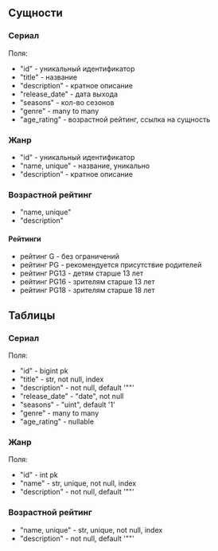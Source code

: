 ## Сущности

### Сериал
Поля:
- "id" - уникальный идентификатор
- "title" - название 
- "description" - кратное описание 
- "release_date" - дата выхода
- "seasons" - кол-во сезонов
- "genre" - many to many
- "age_rating" - возрастной рейтинг, ссылка на сущность


### Жанр
- "id" - уникальный идентификатор
- "name, unique" - название, уникально
- "description" - кратное описание 


### Возрастной рейтинг
- "name, unique"
- "description"

#### Рейтинги
- рейтинг G - без ограничений
- рейтинг PG - рекомендуется присутствие родителей
- рейтинг PG13 - детям старше 13 лет
- рейтинг PG16 - зрителям старше 13 лет
- рейтинг PG18 - зрителям старше 18 лет



## Таблицы

### Сериал
Поля:
- "id" - bigint pk
- "title" - str, not null, index 
- "description" - not null, default '""' 
- "release_date" - "date", not null
- "seasons" - "uint", default '1' 
- "genre" - many to many
- "age_rating" - nullable


### Жанр
Поля:
- "id" - int pk
- "name" - str, unique, not null, index 
- "description" - not null, default '""' 


### Возрастной рейтинг
- "name, unique" - str, unique, not null, index 
- "description" - not null, default '""' 